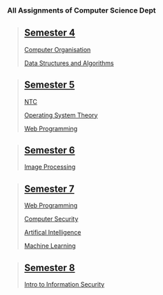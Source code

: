 ### All Assignments of Computer Science Dept

> ## [Semester 4](S4)
>
> [Computer Organisation](S4/CO)
>
> [Data Structures and Algorithms](S4/DSA)

> ## [Semester 5](S5)
>
> [NTC](S5/NTC)
>
> [Operating System Theory](S5/OSTheory)
>
> [Web Programming](S5/WebP)

> ## [Semester 6](S6)
>
> [Image Processing](S6/IP-Lab)

> ## [Semester 7](S7)
>
> [Web Programming](S7/WebP)
>
> [Computer Security](S7/CS%20Lab)
>
> [Artifical Intelligence](S7/AI)
>
> [Machine Learning](S7/ML)

> ## [Semester 8](S8)
>
> [Intro to Information Security](S7/IIS)
>
